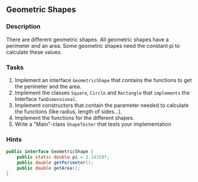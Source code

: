 ## Geometric Shapes

### Description
There are different geometric shapes.
All geometric shapes have a perimeter and an area.
Some geometric shapes need the constant pi to calculate these values.

### Tasks
1. Implement an interface `GeometricShape` that contains the functions to get the perimeter and the area.
2. Implement the classes `Square`, `Circle` and `Rectangle` that `implements` the Interface `TwoDimensional`.
3. Implement constructors that contain the parameter needed to calculate the functions (like radius, length of sides...).
4. Implement the functions for the different shapes.
5. Write a "Main"-class `ShapeTester` that tests your implementation

### Hints
```java
public interface GeometricShape {
	public static double pi = 3.14159f;
	public double getPerimeter();
	public double getArea();
}
```